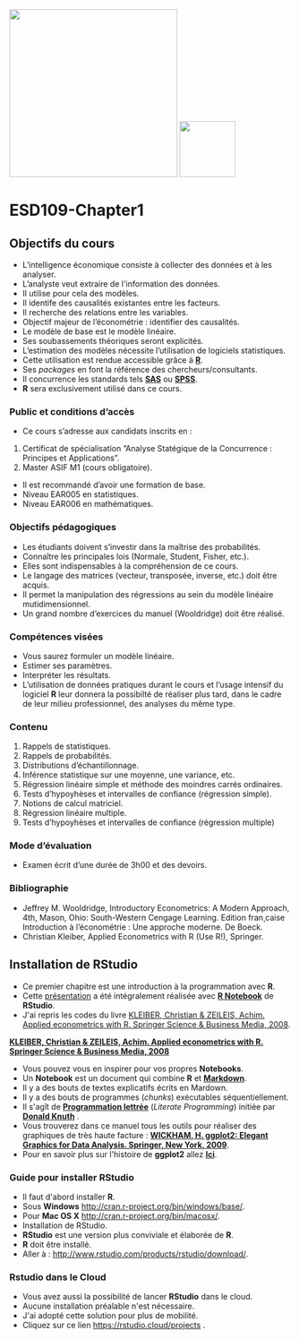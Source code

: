 
<img src="https://upload.wikimedia.org/wikipedia/commons/6/66/Logo_cnam.gif" width="300">

<img src="https://rstudio.com/wp-content/uploads/2014/07/RStudio-Logo-Blue-Gray.png" width="100">




# ESD109-Chapter1

##  Objectifs du cours

-   L’intelligence économique consiste à collecter des données et à les analyser.
-   L’analyste veut extraire de l'information des données.
-   Il utilise pour cela des modèles.
-   Il identife des causalités existantes entre les facteurs.
-   Il recherche des relations entre les variables.
-   Objectif majeur de l’économétrie : identifier des causalités.
-   Le modèle de base est le modèle linéaire.
-   Ses soubassements théoriques seront explicités.
-   L’estimation des modèles nécessite l’utilisation de logiciels statistiques.
-   Cette utilisation est rendue accessible grâce à  [**R**](https://www.r-project.org/).
-   Ses  _packages_ en font la référence des chercheurs/consultants.
-   Il concurrence les standards tels [**SAS**](https://www.sas.com/en_us/home.html) ou [**SPSS**](https://www.ibm.com/analytics/spss-statistics-software).
-   **R**  sera exclusivement utilisé dans ce cours.

### Public et conditions d’accès

-   Ce cours s’adresse aux candidats inscrits en :

1.  Certificat de spécialisation ”Analyse Statégique de la Concurrence : Principes et Applications”.
2.  Master ASIF M1 (cours obligatoire).

-   Il est recommandé d’avoir une formation de base.
-   Niveau EAR005 en statistiques.
-   Niveau EAR006 en mathématiques.

### Objectifs pédagogiques

-   Les étudiants doivent s’investir dans la maîtrise des probabilités.
-   Connaître les principales lois (Normale, Student, Fisher, etc.).
-   Elles sont indispensables à la compréhension de ce cours.
-   Le langage des matrices (vecteur, transposée, inverse, etc.) doit être acquis.
-   Il permet la manipulation des régressions au sein du modèle linéaire mutidimensionnel.
-   Un grand nombre d’exercices du manuel (Wooldridge) doit être réalisé.

### Compétences visées

-   Vous saurez formuler un modèle linéaire.
-   Estimer ses paramètres.
-   Interpréter les résultats.
-   L’utilisation de données pratiques durant le cours et l’usage intensif du logiciel **R**  leur donnera la possibilté de réaliser plus tard, dans le cadre de leur milieu professionnel, des analyses du même type.

###   Contenu

1.  Rappels de statistiques.
2.  Rappels de probabilités.
3.  Distributions d’échantillonnage.
4.  Inférence statistique sur une moyenne, une variance, etc.
5.  Régression linéaire simple et méthode des moindres carrés ordinaires.
6.  Tests d’hypoyhèses et intervalles de confiance (régression simple).
7.  Notions de calcul matriciel.
8.  Régression linéaire multiple.
9.  Tests d’hypoyhèses et intervalles de confiance (régression multiple)

### Mode d’évaluation

-   Examen écrit d’une durée de 3h00 et des devoirs.

### Bibliographie

-   Jeffrey M. Wooldridge, Introductory Econometrics: A Modern Approach, 4th, Mason, Ohio: South-Western Cengage Learning. Edition fran¸caise Introduction à l’économétrie : Une approche moderne. De Boeck.
-   Christian Kleiber, Applied Econometrics with R (Use R!), Springer.


## Installation de RStudio
* Ce premier chapitre est une introduction à la programmation avec **R**.
* Cette [présentation](Applied_Econometrics_with_R.pdf) a été intégralement réalisée avec [**R Notebook**]("https://rmarkdownwww.rstudio.com/lesson-10.html") de **RStudio**.
* J'ai repris les codes du livre [KLEIBER, Christian & ZEILEIS, Achim. Applied econometrics with R. Springer Science & Business Media, 2008]("Applied_econometrics_with_R_Book.pdf").

<strong><a href="Applied_econometrics_with_R_Book.pdf">KLEIBER, Christian & ZEILEIS, Achim. Applied econometrics with R. Springer Science & Business Media, 2008</a></strong>


* Vous pouvez vous en inspirer pour vos propres **Notebooks**.
* Un **Notebook** est un document qui combine **R** et [**Markdown**]("https://fr.m.wikipedia.org/wiki/Markdown").
* Il y a des bouts de textes explicatifs écrits en Mardown.
* Il y a des bouts de programmes (*chunks*) exécutables séquentiellement.
* Il s'agît de [**Programmation lettrée**]("https://fr.m.wikipedia.org/wiki/Programmation_lettrée") (*Literate Programming*) <span>initiée par [**Donald Knuth**]("https://fr.m.wikipedia.org/wiki/Donald_Knuth") .
* Vous trouverez dans ce manuel tous les outils pour réaliser des graphiques de très haute facture : [**WICKHAM, H. ggplot2: Elegant Graphics for Data Analysis. Springer, New York, 2009**]("KKK").
* Pour en savoir plus sur l'histoire de **ggplot2** allez [**Ici**]("https://en.m.wikipedia.org/wiki/Ggplot2").


### Guide pour installer RStudio

* Il faut d'abord installer **R**.
* Sous **Windows** http://cran.r-project.org/bin/windows/base/.
* Pour **Mac OS X** http://cran.r-project.org/bin/macosx/.
* Installation de RStudio.
* **RStudio** est une version plus conviviale et élaborée de  **R**.
* **R** doit être installé.
* Aller à : http://www.rstudio.com/products/rstudio/download/.

### Rstudio dans le Cloud
* Vous avez aussi la possibilité de lancer **RStudio** dans le cloud.
* Aucune installation préalable n'est nécessaire.
* J'ai adopté cette solution pour plus de mobilité.
* Cliquez sur ce lien https://rstudio.cloud/projects .


<!--stackedit_data:
eyJoaXN0b3J5IjpbMTA1NDYwMTkxNywtMTkyMDg0OTM4Niw0Nj
k1MzY1MTcsODU2NDU4MzMsMTQ4ODQzMzM1N119
-->
